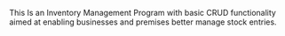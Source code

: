 This Is an Inventory Management Program with basic CRUD functionality aimed at enabling businesses and premises better manage stock entries.
